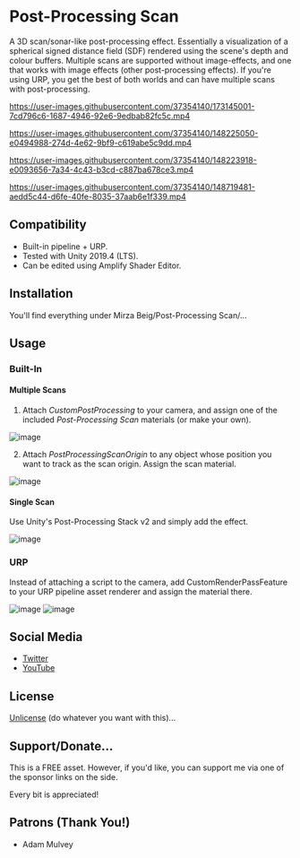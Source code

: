 # Post-Processing Scan

A 3D scan/sonar-like post-processing effect. Essentially a visualization of a spherical signed distance field (SDF) rendered using the scene's depth and colour buffers. Multiple scans are supported without image-effects, and one that works with image effects (other post-processing effects). If you're using URP, you get the best of both worlds and can have multiple scans with post-processing.

https://user-images.githubusercontent.com/37354140/173145001-7cd796c6-1687-4946-92e6-9edbab82fc5c.mp4

https://user-images.githubusercontent.com/37354140/148225050-e0494988-274d-4e62-9bf9-c619abe5c9dd.mp4

https://user-images.githubusercontent.com/37354140/148223918-e0093656-7a34-4c43-b3cd-c887ba678ce3.mp4

https://user-images.githubusercontent.com/37354140/148719481-aedd5c44-d6fe-40fe-8035-37aab6e1f339.mp4

## Compatibility

- Built-in pipeline + URP.
- Tested with Unity 2019.4 (LTS). 
- Can be edited using Amplify Shader Editor.

## Installation

You'll find everything under Mirza Beig/Post-Processing Scan/...

## Usage

### Built-In

#### Multiple Scans

1. Attach _CustomPostProcessing_ to your camera, and assign one of the included _Post-Processing Scan_ materials (or make your own).

![image](https://user-images.githubusercontent.com/37354140/148224103-2419e7d3-14e3-4b6d-9ae3-c89c3a5ff393.png)

2. Attach _PostProcessingScanOrigin_ to any object whose position you want to track as the scan origin. Assign the scan material.

![image](https://user-images.githubusercontent.com/37354140/148224143-e1e7feef-7abf-42ad-8710-b561c18be588.png)

#### Single Scan

Use Unity's Post-Processing Stack v2 and simply add the effect.

![image](https://user-images.githubusercontent.com/37354140/173141406-20aa2edd-5470-4cea-8d76-6e3e357d7c3c.png)

### URP

Instead of attaching a script to the camera, add CustomRenderPassFeature to your URP pipeline asset renderer and assign the material there.

![image](https://user-images.githubusercontent.com/37354140/173144456-60904e0a-4615-4831-8920-b2d92ec174b8.png)
![image](https://user-images.githubusercontent.com/37354140/173144396-f4525564-698e-4b04-a04e-1d148a7d7f1b.png)

## Social Media
- [Twitter](https://twitter.com/TheMirzaBeig/)
- [YouTube](https://www.youtube.com/c/MirzaBeig)

## License
[Unlicense](LICENSE) (do whatever you want with this)...

## Support/Donate...

This is a FREE asset. However, if you'd like, you can support me via one of the sponsor links on the side. 

Every bit is appreciated!

## Patrons (Thank You!)

- Adam Mulvey
